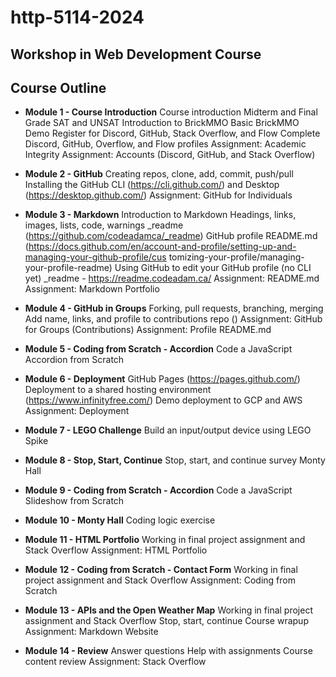 # http-5114-2024
Workshop in Web Development Course
---

## Course Outline

- **Module 1 - Course Introduction**
  Course introduction
  Midterm and Final Grade
  SAT and UNSAT
  Introduction to BrickMMO
  Basic BrickMMO Demo
  Register for Discord, GitHub, Stack Overflow, and Flow
  Complete Discord, GitHub, Overflow, and Flow profiles
  Assignment: Academic Integrity
  Assignment: Accounts (Discord, GitHub, and Stack Overflow)

- **Module 2 - GitHub**
  Creating repos, clone, add, commit, push/pull
  Installing the GitHub CLI (https://cli.github.com/) and Desktop (https://desktop.github.com/)
  Assignment: GitHub for Individuals

- **Module 3 - Markdown**
  Introduction to Markdown
  Headings, links, images, lists, code, warnings
  _readme (https://github.com/codeadamca/_readme)
  GitHub profile README.md
  (https://docs.github.com/en/account-and-profile/setting-up-and-managing-your-github-profile/cus
  tomizing-your-profile/managing-your-profile-readme)
  Using GitHub to edit your GitHub profile (no CLI yet)
  _readme - https://readme.codeadam.ca/
  Assignment: README.md
  Assignment: Markdown Portfolio

- **Module 4 - GitHub in Groups**
  Forking, pull requests, branching, merging
  Add name, links, and profile to contributions repo ()
  Assignment: GitHub for Groups (Contributions)
  Assignment: Profile README.md

- **Module 5 - Coding from Scratch - Accordion**
  Code a JavaScript Accordion from Scratch

- **Module 6 - Deployment**
  GitHub Pages (https://pages.github.com/)
  Deployment to a shared hosting environment (https://www.infinityfree.com/)
  Demo deployment to GCP and AWS
  Assignment: Deployment

- **Module 7 - LEGO Challenge**
  Build an input/output device using LEGO Spike

- **Module 8 - Stop, Start, Continue**
  Stop, start, and continue survey
  Monty Hall

- **Module 9 - Coding from Scratch - Accordion**
  Code a JavaScript Slideshow from Scratch

- **Module 10 - Monty Hall**
  Coding logic exercise

- **Module 11 - HTML Portfolio**
  Working in final project assignment and Stack Overflow
  Assignment: HTML Portfolio

- **Module 12 - Coding from Scratch - Contact Form**
  Working in final project assignment and Stack Overflow
  Assignment: Coding from Scratch

- **Module 13 - APIs and the Open Weather Map**
  Working in final project assignment and Stack Overflow
  Stop, start, continue
  Course wrapup
  Assignment: Markdown Website

- **Module 14 - Review**
  Answer questions
  Help with assignments
  Course content review
  Assignment: Stack Overflow

